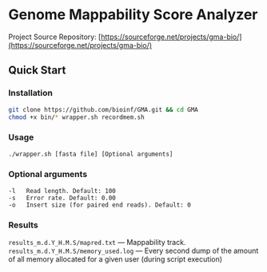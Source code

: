 # Genome Mappability Score Analyzer

Project Source Repository: [https://sourceforge.net/projects/gma-bio/](https://sourceforge.net/projects/gma-bio/)



## Quick Start

### Installation

```bash
git clone https://github.com/bioinf/GMA.git && cd GMA
chmod +x bin/* wrapper.sh recordmem.sh
```

### Usage

```bash
./wrapper.sh [fasta file] [Optional arguments]
```

### Optional arguments

```
-l   Read length. Default: 100
-s   Error rate. Default: 0.00
-o   Insert size (for paired end reads). Default: 0
```

### Results

`results_m.d.Y_H.M.S/mapred.txt` — Mappability track.  
`results_m.d.Y_H.M.S/memory_used.log` — Every second dump of the amount of all memory allocated for a given user (during script execution)
